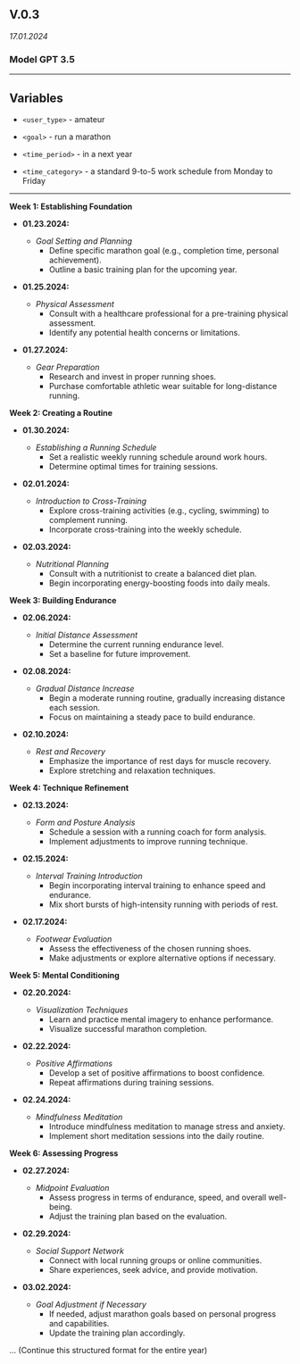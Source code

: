 ## V.0.3 
*17.01.2024*

### Model GPT 3.5
---
## Variables
- `<user_type>` - amateur


- `<goal>` - run a marathon


- `<time_period>` - in a next year


- `<time_category>` - a standard 9-to-5 work schedule from Monday to Friday
---

**Week 1: Establishing Foundation**
- **01.23.2024:**
  - *Goal Setting and Planning*
    - Define specific marathon goal (e.g., completion time, personal achievement).
    - Outline a basic training plan for the upcoming year.

- **01.25.2024:**
  - *Physical Assessment*
    - Consult with a healthcare professional for a pre-training physical assessment.
    - Identify any potential health concerns or limitations.

- **01.27.2024:**
  - *Gear Preparation*
    - Research and invest in proper running shoes.
    - Purchase comfortable athletic wear suitable for long-distance running.

**Week 2: Creating a Routine**
- **01.30.2024:**
  - *Establishing a Running Schedule*
    - Set a realistic weekly running schedule around work hours.
    - Determine optimal times for training sessions.

- **02.01.2024:**
  - *Introduction to Cross-Training*
    - Explore cross-training activities (e.g., cycling, swimming) to complement running.
    - Incorporate cross-training into the weekly schedule.

- **02.03.2024:**
  - *Nutritional Planning*
    - Consult with a nutritionist to create a balanced diet plan.
    - Begin incorporating energy-boosting foods into daily meals.

**Week 3: Building Endurance**
- **02.06.2024:**
  - *Initial Distance Assessment*
    - Determine the current running endurance level.
    - Set a baseline for future improvement.

- **02.08.2024:**
  - *Gradual Distance Increase*
    - Begin a moderate running routine, gradually increasing distance each session.
    - Focus on maintaining a steady pace to build endurance.

- **02.10.2024:**
  - *Rest and Recovery*
    - Emphasize the importance of rest days for muscle recovery.
    - Explore stretching and relaxation techniques.

**Week 4: Technique Refinement**
- **02.13.2024:**
  - *Form and Posture Analysis*
    - Schedule a session with a running coach for form analysis.
    - Implement adjustments to improve running technique.

- **02.15.2024:**
  - *Interval Training Introduction*
    - Begin incorporating interval training to enhance speed and endurance.
    - Mix short bursts of high-intensity running with periods of rest.

- **02.17.2024:**
  - *Footwear Evaluation*
    - Assess the effectiveness of the chosen running shoes.
    - Make adjustments or explore alternative options if necessary.

**Week 5: Mental Conditioning**
- **02.20.2024:**
  - *Visualization Techniques*
    - Learn and practice mental imagery to enhance performance.
    - Visualize successful marathon completion.

- **02.22.2024:**
  - *Positive Affirmations*
    - Develop a set of positive affirmations to boost confidence.
    - Repeat affirmations during training sessions.

- **02.24.2024:**
  - *Mindfulness Meditation*
    - Introduce mindfulness meditation to manage stress and anxiety.
    - Implement short meditation sessions into the daily routine.

**Week 6: Assessing Progress**
- **02.27.2024:**
  - *Midpoint Evaluation*
    - Assess progress in terms of endurance, speed, and overall well-being.
    - Adjust the training plan based on the evaluation.

- **02.29.2024:**
  - *Social Support Network*
    - Connect with local running groups or online communities.
    - Share experiences, seek advice, and provide motivation.

- **03.02.2024:**
  - *Goal Adjustment if Necessary*
    - If needed, adjust marathon goals based on personal progress and capabilities.
    - Update the training plan accordingly.

... (Continue this structured format for the entire year)